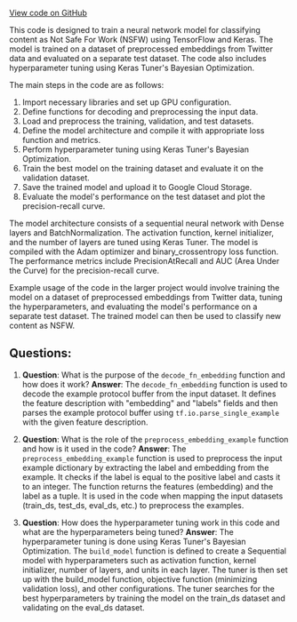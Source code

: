 [View code on GitHub](https://github.com/misbahsy/the-algorithm/trust_and_safety_models/nsfw/nsfw_media.py)

This code is designed to train a neural network model for classifying content as Not Safe For Work (NSFW) using TensorFlow and Keras. The model is trained on a dataset of preprocessed embeddings from Twitter data and evaluated on a separate test dataset. The code also includes hyperparameter tuning using Keras Tuner's Bayesian Optimization.

The main steps in the code are as follows:

1. Import necessary libraries and set up GPU configuration.
2. Define functions for decoding and preprocessing the input data.
3. Load and preprocess the training, validation, and test datasets.
4. Define the model architecture and compile it with appropriate loss function and metrics.
5. Perform hyperparameter tuning using Keras Tuner's Bayesian Optimization.
6. Train the best model on the training dataset and evaluate it on the validation dataset.
7. Save the trained model and upload it to Google Cloud Storage.
8. Evaluate the model's performance on the test dataset and plot the precision-recall curve.

The model architecture consists of a sequential neural network with Dense layers and BatchNormalization. The activation function, kernel initializer, and the number of layers are tuned using Keras Tuner. The model is compiled with the Adam optimizer and binary_crossentropy loss function. The performance metrics include PrecisionAtRecall and AUC (Area Under the Curve) for the precision-recall curve.

Example usage of the code in the larger project would involve training the model on a dataset of preprocessed embeddings from Twitter data, tuning the hyperparameters, and evaluating the model's performance on a separate test dataset. The trained model can then be used to classify new content as NSFW.
## Questions: 
 1. **Question**: What is the purpose of the `decode_fn_embedding` function and how does it work?
   **Answer**: The `decode_fn_embedding` function is used to decode the example protocol buffer from the input dataset. It defines the feature description with "embedding" and "labels" fields and then parses the example protocol buffer using `tf.io.parse_single_example` with the given feature description.

2. **Question**: What is the role of the `preprocess_embedding_example` function and how is it used in the code?
   **Answer**: The `preprocess_embedding_example` function is used to preprocess the input example dictionary by extracting the label and embedding from the example. It checks if the label is equal to the positive label and casts it to an integer. The function returns the features (embedding) and the label as a tuple. It is used in the code when mapping the input datasets (train_ds, test_ds, eval_ds, etc.) to preprocess the examples.

3. **Question**: How does the hyperparameter tuning work in this code and what are the hyperparameters being tuned?
   **Answer**: The hyperparameter tuning is done using Keras Tuner's Bayesian Optimization. The `build_model` function is defined to create a Sequential model with hyperparameters such as activation function, kernel initializer, number of layers, and units in each layer. The tuner is then set up with the build_model function, objective function (minimizing validation loss), and other configurations. The tuner searches for the best hyperparameters by training the model on the train_ds dataset and validating on the eval_ds dataset.